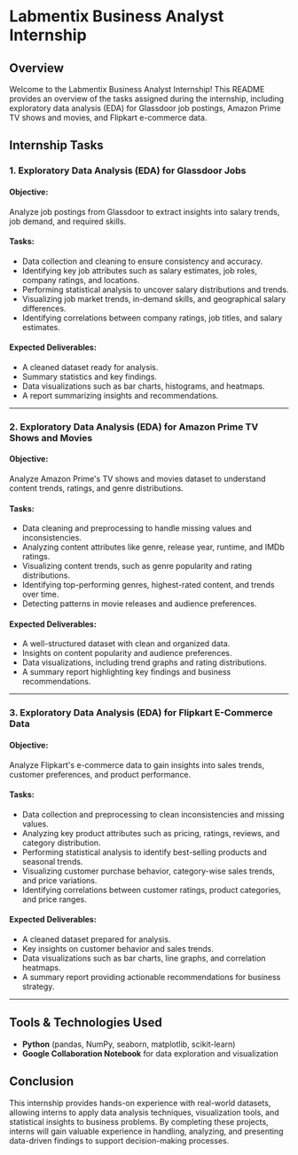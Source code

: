 # Labmentix Business Analyst Internship

## Overview
Welcome to the Labmentix Business Analyst Internship! This README provides an overview of the tasks assigned during the internship, including exploratory data analysis (EDA) for Glassdoor job postings, Amazon Prime TV shows and movies, and Flipkart e-commerce data.

## Internship Tasks

### 1. Exploratory Data Analysis (EDA) for Glassdoor Jobs
#### **Objective:**
Analyze job postings from Glassdoor to extract insights into salary trends, job demand, and required skills.

#### **Tasks:**
- Data collection and cleaning to ensure consistency and accuracy.
- Identifying key job attributes such as salary estimates, job roles, company ratings, and locations.
- Performing statistical analysis to uncover salary distributions and trends.
- Visualizing job market trends, in-demand skills, and geographical salary differences.
- Identifying correlations between company ratings, job titles, and salary estimates.

#### **Expected Deliverables:**
- A cleaned dataset ready for analysis.
- Summary statistics and key findings.
- Data visualizations such as bar charts, histograms, and heatmaps.
- A report summarizing insights and recommendations.

---

### 2. Exploratory Data Analysis (EDA) for Amazon Prime TV Shows and Movies
#### **Objective:**
Analyze Amazon Prime's TV shows and movies dataset to understand content trends, ratings, and genre distributions.

#### **Tasks:**
- Data cleaning and preprocessing to handle missing values and inconsistencies.
- Analyzing content attributes like genre, release year, runtime, and IMDb ratings.
- Visualizing content trends, such as genre popularity and rating distributions.
- Identifying top-performing genres, highest-rated content, and trends over time.
- Detecting patterns in movie releases and audience preferences.

#### **Expected Deliverables:**
- A well-structured dataset with clean and organized data.
- Insights on content popularity and audience preferences.
- Data visualizations, including trend graphs and rating distributions.
- A summary report highlighting key findings and business recommendations.

---

### 3. Exploratory Data Analysis (EDA) for Flipkart E-Commerce Data
#### **Objective:**
Analyze Flipkart's e-commerce data to gain insights into sales trends, customer preferences, and product performance.

#### **Tasks:**
- Data collection and preprocessing to clean inconsistencies and missing values.
- Analyzing key product attributes such as pricing, ratings, reviews, and category distribution.
- Performing statistical analysis to identify best-selling products and seasonal trends.
- Visualizing customer purchase behavior, category-wise sales trends, and price variations.
- Identifying correlations between customer ratings, product categories, and price ranges.

#### **Expected Deliverables:**
- A cleaned dataset prepared for analysis.
- Key insights on customer behavior and sales trends.
- Data visualizations such as bar charts, line graphs, and correlation heatmaps.
- A summary report providing actionable recommendations for business strategy.

---

## Tools & Technologies Used
- **Python** (pandas, NumPy, seaborn, matplotlib, scikit-learn)
- **Google Collaboration Notebook** for data exploration and visualization

## Conclusion
This internship provides hands-on experience with real-world datasets, allowing interns to apply data analysis techniques, visualization tools, and statistical insights to business problems. By completing these projects, interns will gain valuable experience in handling, analyzing, and presenting data-driven findings to support decision-making processes.
